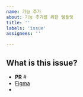 ```yaml
---
name: 기능 추가
about: 기능 추가를 위한 템플릿
title: ''
labels: 'issue'
assignees: ''

---
```

## What is this issue?
- **PR** #
- [Figma]()
-